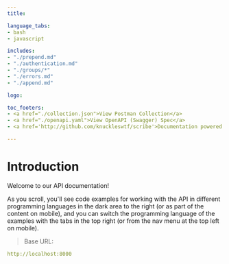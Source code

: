 ```yaml
---
title: 

language_tabs:
- bash
- javascript

includes:
- "./prepend.md"
- "./authentication.md"
- "./groups/*"
- "./errors.md"
- "./append.md"

logo: 

toc_footers:
- <a href="./collection.json">View Postman Collection</a>
- <a href="./openapi.yaml">View OpenAPI (Swagger) Spec</a>
- <a href='http://github.com/knuckleswtf/scribe'>Documentation powered by Scribe ✍</a>

---
```


# Introduction

Welcome to our API documentation!

<aside>As you scroll, you'll see code examples for working with the API in different programming languages in the dark area to the right (or as part of the content on mobile), and you can switch the programming language of the examples with the tabs in the top right (or from the nav menu at the top left on mobile).</aside>

<script src="https://cdn.jsdelivr.net/npm/lodash@4.17.10/lodash.min.js"></script>
<script>
    var baseUrl = "http://localhost:8000";
</script>
<script src="js/tryitout.js"></script>

> Base URL:

```yaml
http://localhost:8000
```